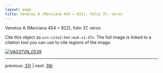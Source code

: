 ```yaml
---
layout: page
title: Venetus A (Marciana 454 = 822), folio 37, verso
---
```


Venetus A (Marciana 454 = 822), folio 37, verso

Cite this object as `urn:cite2:hmt:msA.v1:37v`.  The full image is linked to a citation tool you can use to cite regions of the image.

[![VA037VN_0539](http://www.homermultitext.org/iipsrv?IIIF=/project/homer/pyramidal/deepzoom/hmt/vaimg/2017a/VA037VN_0539.tif/full/800,/0/default.jpg)](http://www.homermultitext.org/ict2/?urn=urn:cite2:hmt:vaimg.2017a:VA037VN_0539) 

---

previous:  [37r](../37r/) | next: [38r](../38r/)